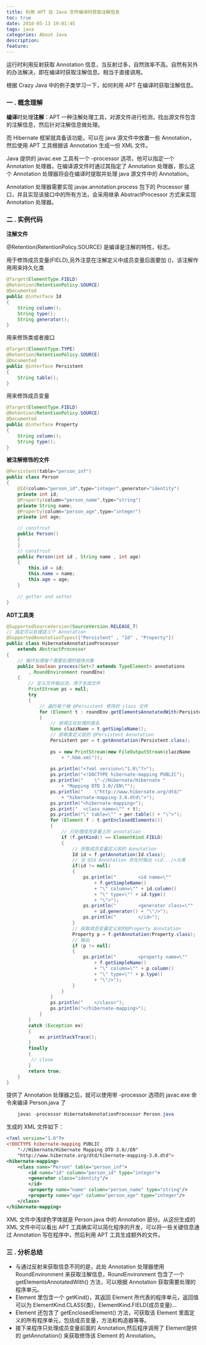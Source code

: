 ```yaml
---
title: 利用 APT 在 Java 文件编译时获取注解信息
toc: true
date: 2018-05-13 19:01:45
tags: java
categories: About Java
description:
feature:
---
```

运行时利用反射获取 Annotation 信息，当反射过多，自然效率不高。自然有另外的办法解决，即在编译时获取注解信息。相当于直接调用。

根据 Crazy Java 中的例子类学习一下，如何利用 APT 在编译时获取注解信息。


<!--more-->

### 一 . 概念理解

**编译**时处理**注解**：APT 一种注解处理工具，对源文件进行检测，找出源文件包含的注解信息，然后针对注解信息做处理。

而 Hibernate 框架就具备该功能，可以在 java 源文件中放置一些 Annotation，然后使用 APT 工具根据该 Annotation 生成一份 XML 文件。



Java 提供的 javac.exe 工具有一个 -processor 选项，他可以指定一个 Annotation 处理器，在编译源文件时通过其指定了 Annotation 处理器，那么这个 Annotation 处理器将会在编译时提取并处理 java 源文件中的 Annotation。

Annotation 处理器需要实现 javax.annotation.process 包下的 Processor 接口，并且实现该接口中的所有方法，会采用继承 AbstractProcessor 方式来实现 Annotation 处理器。

### 二 . 实例代码

**注解文件**

@Retention(RetentionPolicy.SOURCE) 是编译是注解的特性，标志。

用于修饰成员变量(FIELD),另外注意在注解定义中成员变量后面要加 ()，该注解作用用来持久化类

``` java
@Target(ElementType.FIELD)
@Retention(RetentionPolicy.SOURCE)
@Documented
public @interface Id
{
	String column();
	String type();
	String generator();
}
```

用来修饰类或者接口

``` java
@Target(ElementType.TYPE)
@Retention(RetentionPolicy.SOURCE)
@Documented
public @interface Persistent
{
	String table();
}
```
用来修饰成员变量

``` java
@Target(ElementType.FIELD)
@Retention(RetentionPolicy.SOURCE)
@Documented
public @interface Property
{
	String column();
	String type();
}
```

**被注解修饰的文件**

``` java
@Persistent(table="person_inf")
public class Person
{
	@Id(column="person_id",type="integer",generator="identity")
	private int id;
	@Property(column="person_name",type="string")
	private String name;
	@Property(column="person_age",type="integer")
	private int age;

	// constrcut
	public Person()
	{
	}
	// constrcut
	public Person(int id , String name , int age)
	{
		this.id = id;
		this.name = name;
		this.age = age;
	}
 
	// getter and setter  
}
```

**ADT工具类**

``` java
@SupportedSourceVersion(SourceVersion.RELEASE_7)
// 指定可以处理这三个 Annotation
@SupportedAnnotationTypes({"Persistent" , "Id" , "Property"})
public class HibernateAnnotationProcessor
	extends AbstractProcessor
{
	// 循环处理每个需要处理的程序对象
	public boolean process(Set<? extends TypeElement> annotations
		, RoundEnvironment roundEnv)
	{
		// 定义文件输出流，用于生成文件
		PrintStream ps = null;
		try
		{
			// 遍历每个被 @Persistent 修饰的 class 文件
			for (Element t : roundEnv.getElementsAnnotatedWith(Persistent.class))
			{
				// 获得正在处理的类名
				Name clazzName = t.getSimpleName();
				// 获取类定义前的 @Persistent Annotation
				Persistent per = t.getAnnotation(Persistent.class);
				
				ps = new PrintStream(new FileOutputStream(clazzName
					+ ".hbm.xml"));
				
				ps.println("<?xml version=\"1.0\"?>");
				ps.println("<!DOCTYPE hibernate-mapping PUBLIC");
				ps.println("	\"-//Hibernate/Hibernate "
					+ "Mapping DTD 3.0//EN\"");
				ps.println("	\"http://www.hibernate.org/dtd/"
					+ "hibernate-mapping-3.0.dtd\">");
				ps.println("<hibernate-mapping>");
				ps.print("	<class name=\"" + t);
				ps.println("\" table=\"" + per.table() + "\">");
				for (Element f : t.getEnclosedElements())
				{
					// 只处理成员变量上的 annotation
					if (f.getKind() == ElementKind.FIELD)   
					{
						// 获取成员变量定义前的 Annotation
						Id id = f.getAnnotation(Id.class);      
						// 当 @Id Annotation 存在时输出 <id.../>元素
						if(id != null)
						{
							ps.println("		<id name=\""
								+ f.getSimpleName()
								+ "\" column=\"" + id.column()
								+ "\" type=\"" + id.type()
								+ "\">");
							ps.println("		<generator class=\""
								+ id.generator() + "\"/>");
							ps.println("		</id>");
						}
						// 获取成员变量定义前的@Property Annotation
						Property p = f.getAnnotation(Property.class);  
						// 输出
						if (p != null)
						{
							ps.println("		<property name=\""
								+ f.getSimpleName()
								+ "\" column=\"" + p.column()
								+ "\" type=\"" + p.type()
								+ "\"/>");
						}
					}
				}
				ps.println("	</class>");
				ps.println("</hibernate-mapping>");
			}
		}
		catch (Exception ex)
		{
			ex.printStackTrace();
		}
		finally
		{
		 // close
		}
		return true;
	}
}
```

提供了 Annotation 处理器之后，就可以使用带 -processor 选项的 javac.exe 命令来编译 Person.java 了

``` java
	javac -processor HibernateAnnotationProcessor Person.java
```

生成的 XML 文件如下：

``` xml
<?xml version="1.0"?>
<!DOCTYPE hibernate-mapping PUBLIC
	"-//Hibernate/Hibernate Mapping DTD 3.0//EN"
	"http://www.hibernate.org/dtd/hibernate-mapping-3.0.dtd">
<hibernate-mapping>
	<class name="Person" table="person_inf">
		<id name="id" column="person_id" type="integer">
		<generator class="identity"/>
		</id>
		<property name="name" column="person_name" type="string"/>
		<property name="age" column="person_age" type="integer"/>
	</class>
</hibernate-mapping>
```


XML 文件中浅绿色字体就是 Person.java 中的 Annotation 部分。从这份生成的 XML 文件中可以看出 APT 工具确实可以简化程序的开发，可以将一些关键信息通过 Annotation 写在程序中，然后利用 APT 工具生成额外的文件。



### 三 . 分析总结

* 与通过反射来获取信息不同的是，此处 Annotation 处理器使用 RoundEnvironment 来获取注解信息，RoundEnvironment 包含了一个 getElementsAnnotatedWith() 方法，可以根据 Annotation 获取需要处理的程序单元。
* Element 里包含一个 getKind()，其返回 Element 所代表的程序单元，返回值可以为 ElementKind.CLASS(类)，ElementKind.FIELD(成员变量)...
* Element 还包含了 getEnclosedElement() 方法，可获取该 Element 里面定义的所有程序单元，包括成员变量，方法和构造器等等。
* 接下来程序只处理成员变量前面的 Annotation,然后程序调用了 Element提供的 getAnnotation() 来获取修饰该 Element 的 Annotation。